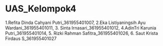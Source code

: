 # UAS_Kelompok4
1.Refita Dinda Cahyani Putri_361955401007, 2.Eka Listiyaningsih Ayu Wardani_361955401011, 3. Sinta Irnasari_361955401012, 4.AdinTri Karunia Putri_361955401014, 5. Rizki Rahman Safitra_361955401026, 6. Saut Krista Firdaus S_361955401027
